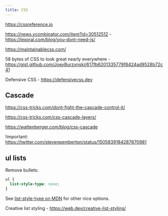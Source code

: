 ```yaml
---
title: CSS
---
```


https://cssreference.io

https://news.ycombinator.com/item?id=30512512 - https://lexoral.com/blog/you-dont-need-js/

https://maintainablecss.com/

58 bytes of CSS to look great nearly everywhere - https://gist.github.com/JoeyBurzynski/617fb6201335779f8424ad9528b72c41

Defensive CSS - https://defensivecss.dev

## Cascade

https://css-tricks.com/dont-fight-the-cascade-control-it/

https://css-tricks.com/css-cascade-layers/

https://wattenberger.com/blog/css-cascade

!important: https://twitter.com/stevenpemberton/status/1505839184287870981

## ul lists

Remove bullets:

```css
ul {
  list-style-type: none;
}
```

See [list-style-type on MDN](https://developer.mozilla.org/en-US/docs/Web/CSS/list-style-type) for other nice options.

Creative list styling - https://web.dev/creative-list-styling/
